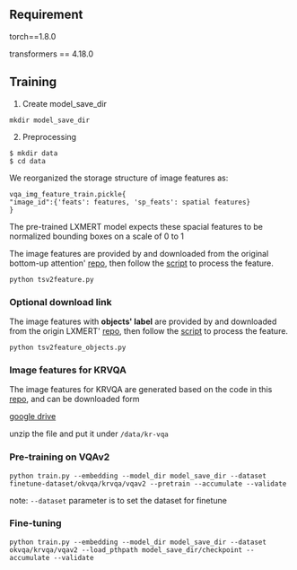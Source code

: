 ## Requirement
torch==1.8.0

transformers == 4.18.0

## Training       
1. Create model_save_dir 
```                           
mkdir model_save_dir
```

2. Preprocessing   
```
$ mkdir data
$ cd data
```

We reorganized the storage structure of image features as:

```
vqa_img_feature_train.pickle{
"image_id":{'feats': features, 'sp_feats': spatial features}
}
```

The pre-trained LXMERT model expects these spacial features to be normalized bounding boxes on a scale of 0 to 1

The image features are provided by and downloaded from the original bottom-up attention' [repo](https://github.com/peteanderson80/bottom-up-attention#pretrained-features),  then follow the [script](https://github.com/AndersonStra/MuKEA/blob/main/vqa_v2_pretrain/tsv2feature.py) to process the feature.

```
python tsv2feature.py
```

### Optional download link
The image features with **objects' label** are provided by and downloaded from the origin LXMERT' [repo](https://github.com/airsplay/lxmert#google-drive), then follow the [script](https://github.com/AndersonStra/MuKEA/blob/main/vqa_v2_pretrain/tsv2feature_objects.py) to process the feature.

```
python tsv2feature_objects.py
```

### Image features for KRVQA
The image features for KRVQA are generated based on the code in this [repo](https://github.com/violetteshev/bottom-up-features), and can be downloaded form 

[google drive](https://drive.google.com/file/d/1YUhqLLXGouBsy6C-i8SIQ86VXIkclrm9/view?usp=sharing)

unzip the file and put it under `/data/kr-vqa`

### Pre-training on VQAv2
```
python train.py --embedding --model_dir model_save_dir --dataset finetune-dataset/okvqa/krvqa/vqav2 --pretrain --accumulate --validate
```       

note: `--dataset` parameter is to set the dataset for finetune


### Fine-tuning     
```
python train.py --embedding --model_dir model_save_dir --dataset okvqa/krvqa/vqav2 --load_pthpath model_save_dir/checkpoint --accumulate --validate
```

